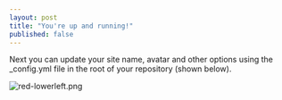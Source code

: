 ```yaml
---
layout: post
title: "You're up and running!"
published: false
---
```



Next you can update your site name, avatar and other options using the _config.yml file in the root of your repository (shown below).

![red-lowerleft.png]({{site.baseurl}}/_posts/red-lowerleft.png)
